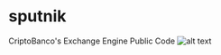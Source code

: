 sputnik
=======

CriptoBanco's Exchange Engine Public Code
![alt text](https://cloud.githubusercontent.com/assets/11865264/7184362/7b1b6c38-e422-11e4-8042-518d2707f928.png)
